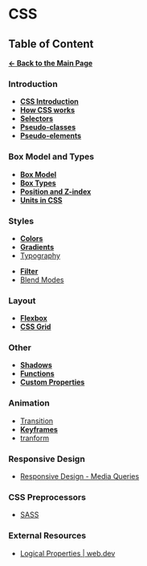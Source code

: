 # CSS

## Table of Content

[**&larr; Back to the Main Page**](./../README.md)

<div></div>

### Introduction

- [**CSS Introduction**](./css-basics.md)
- [**How CSS works**](./how-css-works.md)
- [**Selectors**](./selectors.md)
- [**Pseudo-classes**](./pseudo-classes.md)
- [**Pseudo-elements**](./pseudo-elements.md)

<div></div>

### Box Model and Types

- [**Box Model**](./box-model.md)
- [**Box Types**](./box-types.md)
- [**Position and Z-index**](./position.md)
- [**Units in CSS**](./units.md)

<div></div>

### Styles

- [**Colors**](./colors.md)
- [**Gradients**](./gradients.md)
- [Typography](./typography.md)

<div></div>

- [**Filter**](./filter.md)
- [Blend Modes]()

<div></div>

### Layout

- [**Flexbox**](./flexbox.md)
- [**CSS Grid**](./css-grid.md)

<div></div>

### Other

- [**Shadows**](./shadows.md)
- [**Functions**](./functions.md)
- [**Custom Properties**](./css-variables.md)

### Animation

- [Transition](./transition.md)
- [**Keyframes**](./keyframe.md)
- [tranform](https://web.dev/learn/css/functions/#transforms)

<div></div>

### Responsive Design

- [Responsive Design - Media Queries](./media-queries.md)

<div></div>

### CSS Preprocessors

- [SASS](./sass.md)

### External Resources

- [Logical Properties | web.dev](https://web.dev/learn/css/logical-properties/)

<div></div>

<br>
